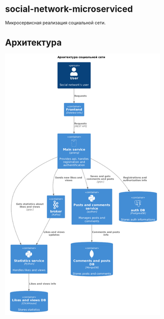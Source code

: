 # social-network-microserviced

Микросервисная реализация социальной сети.

# Архитектура
![arhictecure](img/service_arch.png)
